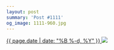 ```yaml
---
layout: post
summary: 'Post #1111'
og_image: 1111-960.jpg
---
```


<p>
 <time>
  <a href="/1111">
   {{ page.date | date: "%B %-d, %Y" }}
  </a>
 </time>
 <a href="/1111">
  <img sizes="(min-width: 700px) 50vw, calc(100vw - 2rem)" src="{{ site.assets_url }}/1111-480.jpg" srcset="{{ site.assets_url }}/1111-240.jpg 240w, {{ site.assets_url }}/1111-480.jpg 480w, {{ site.assets_url }}/1111-720.jpg 720w, {{ site.assets_url }}/1111-960.jpg 960w"/>
 </a>
</p>
